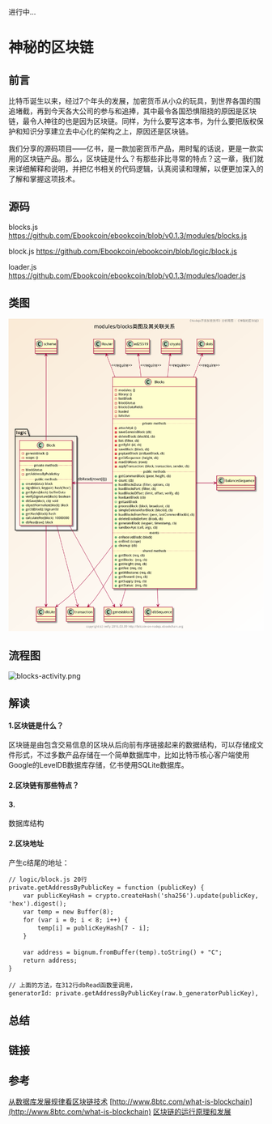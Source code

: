 进行中...

# 神秘的区块链

## 前言

比特币诞生以来，经过7个年头的发展，加密货币从小众的玩具，到世界各国的围追堵截，再到今天各大公司的参与和追捧，其中最令各国恐惧阻挠的原因是区块链，最令人神往的也是因为区块链。同样，为什么要写这本书，为什么要把版权保护和知识分享建立去中心化的架构之上，原因还是区块链。

我们分享的源码项目——亿书，是一款加密货币产品，用时髦的话说，更是一款实用的区块链产品。那么，区块链是什么？有那些非比寻常的特点？这一章，我们就来详细解释和说明，并把亿书相关的代码逻辑，认真阅读和理解，以便更加深入的了解和掌握这项技术。

## 源码

blocks.js https://github.com/Ebookcoin/ebookcoin/blob/v0.1.3/modules/blocks.js

block.js https://github.com/Ebookcoin/ebookcoin/blob/logic/block.js

loader.js https://github.com/Ebookcoin/ebookcoin/blob/v0.1.3/modules/loader.js

## 类图

![blocks-class.png][]

## 流程图

![blocks-activity.png][]

## 解读

#### 1.区块链是什么？

区块链是由包含交易信息的区块从后向前有序链接起来的数据结构，可以存储成文件形式，不过多数产品存储在一个简单数据库中，比如比特币核心客户端使用Google的LevelDB数据库存储，亿书使用SQLite数据库。

#### 2.区块链有那些特点？


#### 3.

数据库结构




#### 2.区块地址

产生c结尾的地址：

```
// logic/block.js 20行
private.getAddressByPublicKey = function (publicKey) {
	var publicKeyHash = crypto.createHash('sha256').update(publicKey, 'hex').digest();
	var temp = new Buffer(8);
	for (var i = 0; i < 8; i++) {
		temp[i] = publicKeyHash[7 - i];
	}

	var address = bignum.fromBuffer(temp).toString() + "C";
	return address;
}

// 上面的方法，在312行dbRead函数里调用，
generatorId: private.getAddressByPublicKey(raw.b_generatorPublicKey),
```

## 总结

## 链接

## 参考

[从数据库发展规律看区块链技术](http://chainb.com/?P=Cont&id=33)
[http://www.8btc.com/what-is-blockchain](http://www.8btc.com/what-is-blockchain)
[区块链的运行原理和发展](http://www.8btc.com/blockchain-principle)

[blocks-class.png]: ../styles/images/modules/blocks/blocks-class.png
[blocks-activity.png]: ../styles/images/modules/block/activity.png
